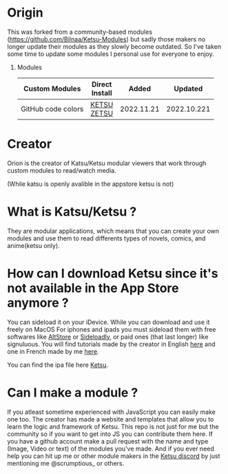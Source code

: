 # Origin
This was forked from a community-based modules (https://github.com/Bilnaa/Ketsu-Modules) but sadly those makers no longer update their modules as they slowly become outdated.
So I've taken some time to update some modules I personal use for everyone to enjoy.

1. Modules

	| Custom Modules                         | Direct<br>Install      | Added      | Updated     |
	|----------------------------------------|:----------------------:|:----------:|:-----------:|
	| GitHub code colors                     | [KETSU][asura-ketsu]<br>[ZETSU][asura-zetsu] | 2022.11.21 | 2022.10.221 |


[asura-ketsu]: ketsuapp:///?moduleData=https://raw.githubusercontent.com/OffsetParts/KetsuModules/master/Asura/asura.json
[asura-zetsu]: zetsuapp:///?moduleData=https://raw.githubusercontent.com/OffsetParts/KetsuModules/master/Asura/asura.json

# Creator
Orion is the creator of Katsu/Ketsu modular viewers that work through custom modules to read/watch media.

(While katsu is openly avalible in the appstore ketsu is not)

# What is Katsu/Ketsu ?
They are modular applications, which means that you can create your own modules and use them to read differents types of novels, comics, and anime(ketsu only). 

# How can I download Ketsu since it's not available in the App Store anymore ?
You can sideload it on your iDevice. While you can download and use it freely on MacOS
For iphones and ipads you must sideload them with free softwares like [AltStore](https://altstore.io/) or [Sideloadly](https://sideloadly.io/), or paid ones (that last longer) like signuluous.
You will find tutorials made by the creator in English [here](https://ketsu.app/download.html) and one in French made by me [here](https://www.youtube.com/watch?v=qX2MAsUBdfQ).

You can find the ipa file here [Ketsu](https://ketsu.app).

# Can I make a module ? 
If you atleast sometime experienced with JavaScript you can easily make one too. The creator has made a website and templates that allow you to learn the logic and framework of Ketsu.
This repo is not just for me but the community so if you want to get into JS you can contribute them here.
If you have a github account make a pull request with the name and type (Image, Video or text) of the modules you've made.
And if you ever need help you can hit up me or other module makers in the [Ketsu discord](https://discord.gg/CP3Q6XBv9F) by just mentioning me @scrumptious_ or others.
